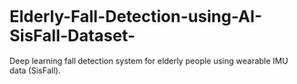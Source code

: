 # Elderly-Fall-Detection-using-AI-SisFall-Dataset-
Deep learning fall detection system for elderly people using wearable IMU data (SisFall).
